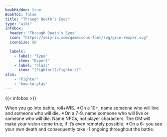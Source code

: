 ```yaml
---
bookHidden: true
BookToC: false
title: "Through Death’s Eyes"
type: "wiki"
infobox:
  header: "Through Death’s Eyes"
  icon: "https://seiyria.com/gameicons-font/svg/grim-reaper.svg"
  iconSize: 50

  labels:
    - label: "Type"
      item: "Expert"
    - label: "Class"
      item: "[Fighter](/fighter/)"
also:
    - "Fighter"
    - "how-to-play"
---
```


{{< infobox >}}

When you go into battle, roll+WIS. ✴On a 10+, name someone who will live and someone who will die. ✴On a 7-9, name someone who will live or someone who will die. Name NPCs, not player characters. The GM will make your vision come true, if it’s even remotely possible. ✴On a 6- you see your own death and consequently take -1 ongoing throughout the battle.